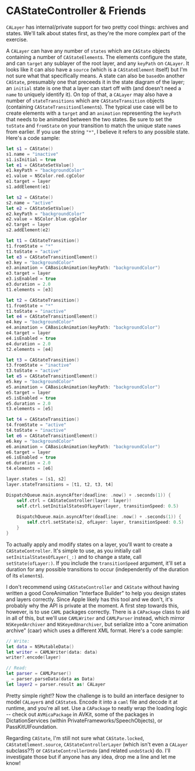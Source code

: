 # CAStateController & Friends

`CALayer` has internal/private support for two pretty cool things: archives and states. We'll talk about states first, as they're the more complex part of the exercise. 

<!--truncate-->

A `CALayer` can have any number of `states` which are `CAState` objects containing a number of `CAStateElement`s. The elements configure the state, and can `target` any sublayer of the root layer, and any `keyPath` on `CALayer`. It looks like it can also have a `source` (which is a `CAStateElement` itself) but I'm not sure what that specifically means. A state can also be `basedOn` another `CAState`, presumably one that preceeds it in the state diagram of the layer; an `initial` state is one that a layer can start off with (and doesn't need a `name` to uniquely identify it). On top of that, a `CALayer` may also have a number of `stateTransitions` which are `CAStateTransition` objects (containing `CAStateTransitionElement`s). The typical use case will be to create elements with a `target` and an `animation` representing the `keyPath` that needs to be animated between the two states. Be sure to set the `toState` and `fromState` on your transition to match the unique state `name`s from earlier. If you use the string `"*"`, I believe it refers to any possible state. Here's a code sample:

```swift
let s1 = CAState()
s1.name = "inactive"
s1.isInitial = true
let e1 = CAStateSetValue()
e1.keyPath = "backgroundColor"
e1.value = NSColor.red.cgColor
e1.target = layer
s1.addElement(e1)

let s2 = CAState()
s2.name = "active"
let e2 = CAStateSetValue()
e2.keyPath = "backgroundColor"
e2.value = NSColor.blue.cgColor
e2.target = layer
s2.addElement(e2)

let t1 = CAStateTransition()
t1.fromState = "*"
t1.toState = "active"
let e3 = CAStateTransitionElement()
e3.key = "backgroundColor"
e3.animation = CABasicAnimation(keyPath: "backgroundColor")
e3.target = layer
e3.isEnabled = true
e3.duration = 2.0
t1.elements = [e3]

let t2 = CAStateTransition()
t1.fromState = "*"
t1.toState = "inactive"
let e4 = CAStateTransitionElement()
e4.key = "backgroundColor"
e4.animation = CABasicAnimation(keyPath: "backgroundColor")
e4.target = layer
e4.isEnabled = true
e4.duration = 2.0
t2.elements = [e4]

let t3 = CAStateTransition()
t3.fromState = "inactive"
t3.toState = "active"
let e5 = CAStateTransitionElement()
e5.key = "backgroundColor"
e5.animation = CABasicAnimation(keyPath: "backgroundColor")
e5.target = layer
e5.isEnabled = true
e5.duration = 2.0
t3.elements = [e5]

let t4 = CAStateTransition()
t4.fromState = "active"
t4.toState = "inactive"
let e6 = CAStateTransitionElement()
e6.key = "backgroundColor"
e6.animation = CABasicAnimation(keyPath: "backgroundColor")
e6.target = layer
e6.isEnabled = true
e6.duration = 2.0
t4.elements = [e6]

layer.states = [s1, s2]
layer.stateTransitions = [t1, t2, t3, t4]

DispatchQueue.main.asyncAfter(deadline: .now() + .seconds(1)) {
    self.ctrl = CAStateController(layer: layer)!
    self.ctrl.setInitialStatesOfLayer(layer, transitionSpeed: 0.5)
    
    DispatchQueue.main.asyncAfter(deadline: .now() + .seconds(1)) {
        self.ctrl.setState(s2, ofLayer: layer, transitionSpeed: 0.5)
    }
}
```

To actually apply and modify states on a layer, you'll want to create a `CAStateController`. It's simple to use, as you initially call `setInitialStatesOfLayer(_:)`  and to change a state, call `setState(ofLayer:)`. If you include the `transitionSpeed` argument, it'll set a duration for any possible transitions to occur (independently of the duration of its `element`s).

I don't recommend using `CAStateController` and `CAState` without having written a good CoreAnimation "Interface Builder" to help you design states and layers correctly. Since Apple likely has this tool and we don't, it's probably why the API is private at the moment. A first step towards this, however, is to use `CAML` packages correctly. There is a `CAPackage` class to aid in all of this, but we'll use `CAMLWriter` and `CAMLParser` instead, which mirror `NSKeyedArchiver` and `NSKeyedUnarchiver`, but serialize into a "core animation archive" (caar) which uses a different XML format. Here's a code sample:

```swift
// Write:
let data = NSMutableData()
let writer = CAMLWriter(data: data)
writer?.encode(layer)

// Read:
let parser = CAMLParser()
_ = parser.parseData(data as Data)
let layer2 = parser.result as! CALayer
```

Pretty simple right!? Now the challenge is to build an interface designer to model `CALayer`s and `CAState`s. Encode it into a `caml` file and decode it at runtime, and you're all set. Use a `CAPackage` to neatly wrap the loading logic -- check out `AVMicaPackage` in AVKit, some of the packages in DictationServices (within PrivateFrameworks/SpeechObjects), or PassKitUIFoundation.

Regarding `CAState`, I'm still not sure what `CAState.locked`, `CAStateElement.source`, `CAStateControllerLayer` (which isn't even a `CALayer` subclass??) or `CAStateControllerUndo` (and related `undoStack`) do. I'll investigate those but if anyone has any idea, drop me a line and let me know!
